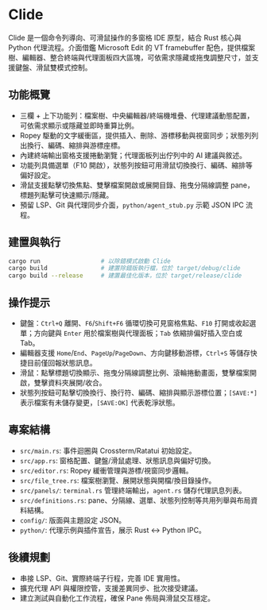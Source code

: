 # Clide

Clide 是一個命令列導向、可滑鼠操作的多窗格 IDE 原型，結合 Rust 核心與 Python 代理流程。介面借鑑 Microsoft Edit 的 VT framebuffer 配色，提供檔案樹、編輯器、整合終端與代理面板四大區塊，可依需求隱藏或拖曳調整尺寸，並支援鍵盤、滑鼠雙模式控制。

## 功能概覽
- 三欄 + 上下功能列：檔案樹、中央編輯器/終端機堆疊、代理建議動態配置，可依需求顯示或隱藏並即時重算比例。
- Ropey 駆動的文字緩衝區，提供插入、刪除、游標移動與視窗同步；狀態列列出換行、編碼、縮排與游標座標。
- 內建終端輸出窗格支援捲動瀏覽；代理面板列出佇列中的 AI 建議與敘述。
- 功能列具備選單（F10 開啟），狀態列按鈕可用滑鼠切換換行、編碼、縮排等偏好設定。
- 滑鼠支援點擊切換焦點、雙擊檔案開啟或展開目錄、拖曳分隔線調整 pane，標題列點擊可快速顯示/隱藏。
- 預留 LSP、Git 與代理同步介面，`python/agent_stub.py` 示範 JSON IPC 流程。

## 建置與執行
```bash
cargo run                 # 以除錯模式啟動 Clide
cargo build               # 建置除錯版執行檔，位於 target/debug/clide
cargo build --release     # 建置最佳化版本，位於 target/release/clide
```

## 操作提示
- 鍵盤：`Ctrl+Q` 離開、`F6`/`Shift+F6` 循環切換可見窗格焦點、`F10` 打開或收起選單；方向鍵與 `Enter` 用於檔案樹與代理面板；`Tab` 依縮排偏好插入空白或 Tab。
- 編輯器支援 `Home`/`End`、`PageUp`/`PageDown`、方向鍵移動游標，`Ctrl+S` 等儲存快捷目前僅回報狀態訊息。
- 滑鼠：點擊標題切換顯示、拖曳分隔線調整比例、滾輪捲動畫面，雙擊檔案開啟，雙擊資料夾展開/收合。
- 狀態列按鈕可點擊切換換行、換行符、編碼、縮排與顯示游標位置；`[SAVE:*]` 表示檔案有未儲存變更，`[SAVE:OK]` 代表乾淨狀態。

## 專案結構
- `src/main.rs`: 事件迴圈與 Crossterm/Ratatui 初始設定。
- `src/app.rs`: 窗格配置、鍵盤/滑鼠處理、狀態訊息與偏好切換。
- `src/editor.rs`: Ropey 緩衝管理與游標/視窗同步邏輯。
- `src/file_tree.rs`: 檔案樹瀏覽、展開狀態與開檔/換目錄操作。
- `src/panels/`: `terminal.rs` 管理終端輸出，`agent.rs` 儲存代理訊息列表。
- `src/definitions.rs`: pane、分隔線、選單、狀態列控制等共用列舉與布局資料結構。
- `config/`: 版面與主題設定 JSON。
- `python/`: 代理示例與插件宣告，展示 Rust <-> Python IPC。

## 後續規劃
- 串接 LSP、Git、實際終端子行程，完善 IDE 實用性。
- 擴充代理 API 與權限控管，支援差異同步、批次接受建議。
- 建立測試與自動化工作流程，確保 Pane 佈局與滑鼠交互穩定。
